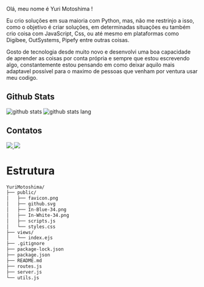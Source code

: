 Olá, meu nome é Yuri Motoshima !

Eu crio soluções em sua maioria com Python, mas, não me restrinjo a isso, como o objetivo é criar soluções, em determinadas situações eu também crio coisa com JavaScript, Css, ou até mesmo em plataformas como Digibee, OutSystems, Pipefy entre outras coisas. 

Gosto de tecnologia desde muito novo e desenvolvi uma boa capacidade de aprender as coisas por conta própria e sempre que estou escrevendo algo, constantemente estou pensando em como deixar aquilo mais adaptavel possível para o maximo de pessoas que venham por ventura usar meu codigo.

## Github Stats
![github stats](https://github-readme-stats.vercel.app/api?username=YuriMotoshima&show_icons=true&theme=highcontrast&hide_border=true&layout=compact)
![github stats lang](https://github-readme-stats.vercel.app/api/top-langs/?username=YuriMotoshima&layout=compact&theme=highcontrast&hide_border=true)


## Contatos
<a href="https://www.linkedin.com/in/yuri-r-motoshima/" target="_blank">
  <img src="https://img.shields.io/badge/linkedin-%230077B5.svg?&style=for-the-badge&logo=linkedin&logoColor=white" />
</a>
<a href="mailto:yurimotoshima@gmail.com" target="_blank">
  <img src="https://img.shields.io/badge/gmail-D14836.svg?&style=for-the-badge&logo=gmail&logoColor=white" />
</a>


# Estrutura

```sh
YuriMotoshima/
├── public/
│   ├── favicon.png
│   ├── github.svg
│   ├── In-Blue-34.png
│   ├── In-White-34.png
│   ├── scripts.js
│   └── styles.css
├── views/
│   └── index.ejs
├── .gitignore
├── package-lock.json
├── package.json
├── README.md
├── routes.js
├── server.js
└── utils.js

```